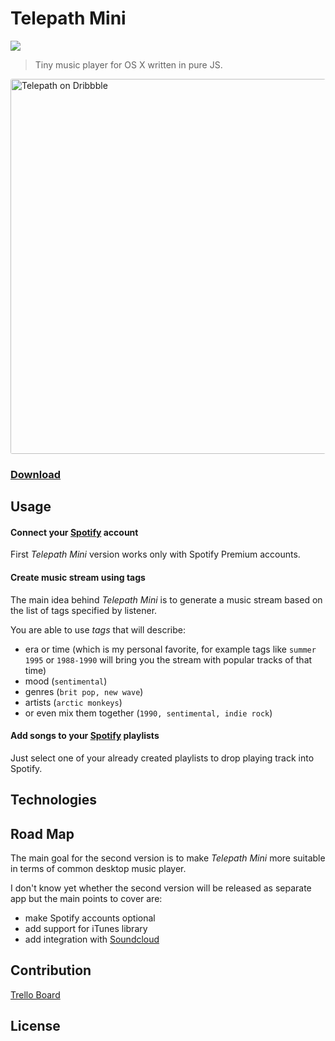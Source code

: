 # Telepath Mini 

[![](http://img.shields.io/badge/Status-In%20Progress-green.svg?style=flat)](https://github.com/voronianski/telepath-mini/commits/master)

> Tiny music player for OS X written in pure JS.

<img src="https://dl.dropboxusercontent.com/u/100463011/telepath-dribbble-promo.png" alt="Telepath on Dribbble" width="600" style="border-radius:3px;">

### [Download](http://labs.voronianski.com/get-telepath-mini)

## Usage

#### Connect your [Spotify](http://spotify.com) account

First _Telepath Mini_ version works only with Spotify Premium accounts.

#### Create music stream using tags 

The main idea behind _Telepath Mini_ is to generate a music stream based on the list of tags specified by listener.

You are able to use _tags_ that will describe: 

- era or time (which is my personal favorite, for example tags like `summer 1995` or `1988-1990` will bring you the stream with popular tracks of that time)
- mood (`sentimental`)
- genres (`brit pop, new wave`)
- artists (`arctic monkeys`) 
- or even mix them together (`1990, sentimental, indie rock`)

#### Add songs to your [Spotify](http://spotify.com) playlists

Just select one of your already created playlists to drop playing track into Spotify.

## Technologies

## Road Map

The main goal for the second version is to make _Telepath Mini_ more suitable in terms of common desktop music player. 

I don't know yet whether the second version will be released as separate app but the main points to cover are:

- make Spotify accounts optional
- add support for iTunes library
- add integration with [Soundcloud](http://soundcloud.com)


## Contribution

[Trello Board](https://trello.com/b/sWP3epBZ)

## License
